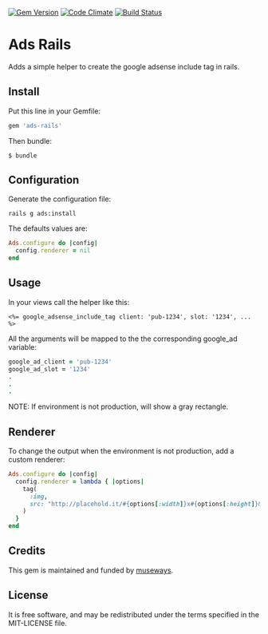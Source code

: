 [![Gem Version](https://badge.fury.io/rb/ads-rails.svg)](http://badge.fury.io/rb/ads-rails) [![Code Climate](https://codeclimate.com/github/museways/ads-rails/badges/gpa.svg)](https://codeclimate.com/github/museways/ads-rails) [![Build Status](https://travis-ci.org/museways/ads-rails.svg?branch=0.1.1)](https://travis-ci.org/museways/ads-rails)

# Ads Rails

Adds a simple helper to create the google adsense include tag in rails.

## Install

Put this line in your Gemfile:
```ruby
gem 'ads-rails'
```

Then bundle:
```
$ bundle
```

## Configuration

Generate the configuration file:
```
rails g ads:install
```

The defaults values are:
```ruby
Ads.configure do |config|
  config.renderer = nil
end
```

## Usage

In your views call the helper like this:
```erb
<%= google_adsense_include_tag client: 'pub-1234', slot: '1234', ... %>
```

All the arguments will be mapped to the the corresponding google_ad variable:
```ruby
google_ad_client = 'pub-1234'
google_ad_slot = '1234'
.
.
.
```

NOTE: If environment is not production, will show a gray rectangle.

## Renderer

To change the output when the environment is not production, add a custom renderer:
```ruby
Ads.configure do |config|
  config.renderer = lambda { |options|
    tag(
      :img,
      src: "http://placehold.it/#{options[:width]}x#{options[:height]}&text=Adsense"
    )
  }
end
```

## Credits

This gem is maintained and funded by [museways](http://museways.com).

## License

It is free software, and may be redistributed under the terms specified in the MIT-LICENSE file.
